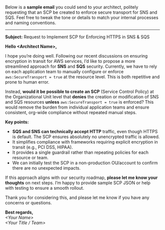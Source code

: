 Below is a **sample email** you could send to your architect, politely requesting that an SCP be created to enforce secure transport for SNS and SQS. Feel free to tweak the tone or details to match your internal processes and naming conventions.

---

**Subject:** Request to Implement SCP for Enforcing HTTPS in SNS & SQS

**Hello \<Architect Name\>,**

I hope you’re doing well. Following our recent discussions on ensuring encryption in transit for AWS services, I’d like to propose a more streamlined approach for **SNS** and **SQS** security. Currently, we have to rely on each application team to manually configure or enforce `aws:SecureTransport = true` at the resource level. This is both repetitive and prone to human error.

Instead, **would it be possible to create an SCP** (Service Control Policy) at the Organizational Unit level that **denies** the creation or modification of SNS and SQS resources **unless** `aws:SecureTransport = true` is enforced? This would remove the burden from individual application teams and ensure consistent, org-wide compliance without repeated manual steps. 

**Key points:**
- **SQS and SNS can technically accept HTTP** traffic, even though HTTPS is default. The SCP ensures absolutely no unencrypted traffic is allowed.
- It simplifies compliance with frameworks requiring explicit encryption in transit (e.g., PCI DSS, HIPAA).
- It provides a single guardrail rather than repeating policies for each resource or team.
- We can initially test the SCP in a non-production OU/account to confirm there are no unexpected impacts.

If this approach aligns with our security roadmap, **please let me know your thoughts** on next steps. I’m happy to provide sample SCP JSON or help with testing to ensure a smooth rollout.

Thank you for considering this, and please let me know if you have any concerns or questions.

  
**Best regards,**  
_\<Your Name\>_  
_\<Your Title / Team\>_
